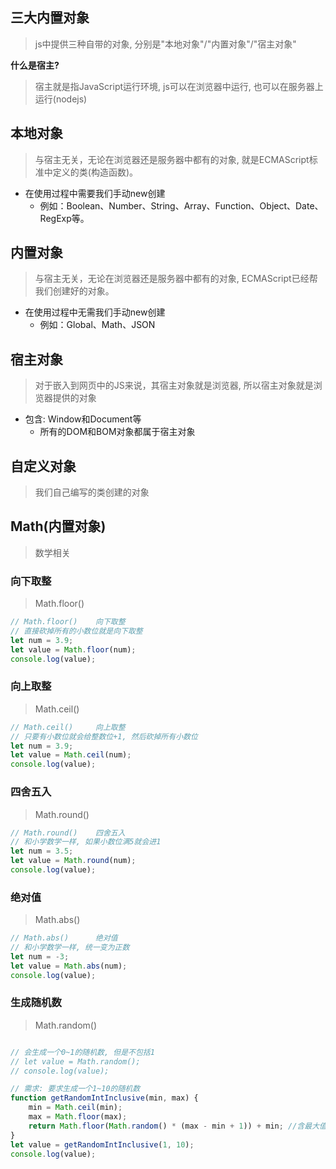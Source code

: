## 三大内置对象

>  js中提供三种自带的对象, 分别是"本地对象"/"内置对象"/"宿主对象"

**什么是宿主?**

> 宿主就是指JavaScript运行环境, js可以在浏览器中运行, 也可以在服务器上运行(nodejs)

## **本地对象**

>  与宿主无关，无论在浏览器还是服务器中都有的对象, 就是ECMAScript标准中定义的类(构造函数)。

- 在使用过程中需要我们手动new创建
  -  例如：Boolean、Number、String、Array、Function、Object、Date、RegExp等。

## **内置对象**

> 与宿主无关，无论在浏览器还是服务器中都有的对象,  ECMAScript已经帮我们创建好的对象。

- 在使用过程中无需我们手动new创建
  -  例如：Global、Math、JSON

## **宿主对象**

> 对于嵌入到网页中的JS来说，其宿主对象就是浏览器, 所以宿主对象就是浏览器提供的对象

- 包含: Window和Document等
  -  所有的DOM和BOM对象都属于宿主对象

## **自定义对象**

>  我们自己编写的类创建的对象



## Math(内置对象)

> 数学相关

### 向下取整

> Math.floor() 

~~~js
// Math.floor()    向下取整
// 直接砍掉所有的小数位就是向下取整
let num = 3.9;
let value = Math.floor(num);
console.log(value);
~~~

### 向上取整

> Math.ceil()

~~~js
// Math.ceil()     向上取整
// 只要有小数位就会给整数位+1, 然后砍掉所有小数位
let num = 3.9;
let value = Math.ceil(num);
console.log(value);
~~~

### 四舍五入

> Math.round() 

~~~js
// Math.round()    四舍五入
// 和小学数学一样, 如果小数位满5就会进1
let num = 3.5;
let value = Math.round(num);
console.log(value);
~~~

### 绝对值

> Math.abs()

~~~js
// Math.abs()      绝对值
// 和小学数学一样, 统一变为正数
let num = -3;
let value = Math.abs(num);
console.log(value);
~~~

### 生成随机数

> Math.random()

~~~js

// 会生成一个0~1的随机数, 但是不包括1
// let value = Math.random();
// console.log(value);

// 需求: 要求生成一个1~10的随机数
function getRandomIntInclusive(min, max) {
    min = Math.ceil(min);
    max = Math.floor(max);
    return Math.floor(Math.random() * (max - min + 1)) + min; //含最大值，含最小值
}
let value = getRandomIntInclusive(1, 10);
console.log(value);
~~~

